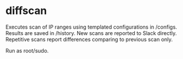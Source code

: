 # diffscan

Executes scan of IP ranges using templated configurations in /configs. Results are saved in /history. New scans are reported to Slack directly. Repetitive scans report differences comparing to previous scan only.

Run as root/sudo.
